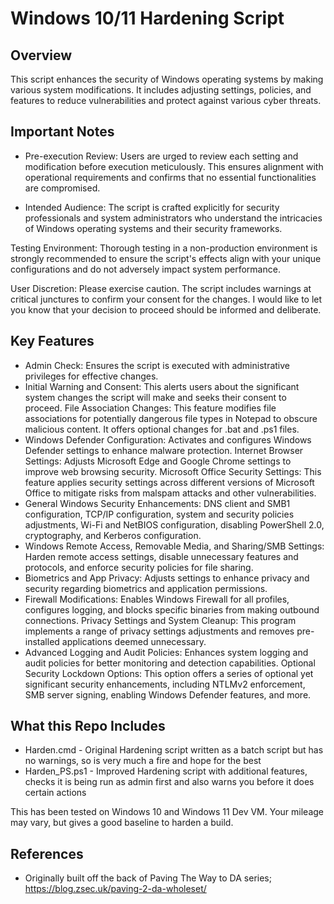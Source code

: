 # Windows 10/11 Hardening Script 
## Overview
This script enhances the security of Windows operating systems by making various system modifications. It includes adjusting settings, policies, and features to reduce vulnerabilities and protect against various cyber threats.

## Important Notes
- Pre-execution Review: Users are urged to review each setting and modification before execution meticulously. This ensures alignment with operational requirements and confirms that no essential functionalities are compromised.

- Intended Audience: The script is crafted explicitly for security professionals and system administrators who understand the intricacies of Windows operating systems and their security frameworks.

Testing Environment: Thorough testing in a non-production environment is strongly recommended to ensure the script's effects align with your unique configurations and do not adversely impact system performance.

User Discretion: Please exercise caution. The script includes warnings at critical junctures to confirm your consent for the changes. I would like to let you know that your decision to proceed should be informed and deliberate.

## Key Features
- Admin Check: Ensures the script is executed with administrative privileges for effective changes.
- Initial Warning and Consent: This alerts users about the significant system changes the script will make and seeks their consent to proceed.
File Association Changes: This feature modifies file associations for potentially dangerous file types in Notepad to obscure malicious content. It offers optional changes for .bat and .ps1 files.
- Windows Defender Configuration: Activates and configures Windows Defender settings to enhance malware protection.
Internet Browser Settings: Adjusts Microsoft Edge and Google Chrome settings to improve web browsing security.
Microsoft Office Security Settings: This feature applies security settings across different versions of Microsoft Office to mitigate risks from malspam attacks and other vulnerabilities.
- General Windows Security Enhancements: DNS client and SMB1 configuration, TCP/IP configuration, system and security policies adjustments, Wi-Fi and NetBIOS configuration, disabling PowerShell 2.0, cryptography, and Kerberos configuration.
- Windows Remote Access, Removable Media, and Sharing/SMB Settings: Harden remote access settings, disable unnecessary features and protocols, and enforce security policies for file sharing.
- Biometrics and App Privacy: Adjusts settings to enhance privacy and security regarding biometrics and application permissions.
- Firewall Modifications: Enables Windows Firewall for all profiles, configures logging, and blocks specific binaries from making outbound connections.
Privacy Settings and System Cleanup: This program implements a range of privacy settings adjustments and removes pre-installed applications deemed unnecessary.
- Advanced Logging and Audit Policies: Enhances system logging and audit policies for better monitoring and detection capabilities.
Optional Security Lockdown Options: This option offers a series of optional yet significant security enhancements, including NTLMv2 enforcement, SMB server signing, enabling Windows Defender features, and more.

## What this Repo Includes

- Harden.cmd - Original Hardening script written as a batch script but has no warnings, so is very much a fire and hope for the best
- Harden_PS.ps1 - Improved Hardening script with additional features, checks it is being run as admin first and also warns you before it does certain actions

This has been tested on Windows 10 and Windows 11 Dev VM. Your mileage may vary, but gives a good baseline to harden a build.

## References
- Originally built off the back of Paving The Way to DA series; https://blog.zsec.uk/paving-2-da-wholeset/
